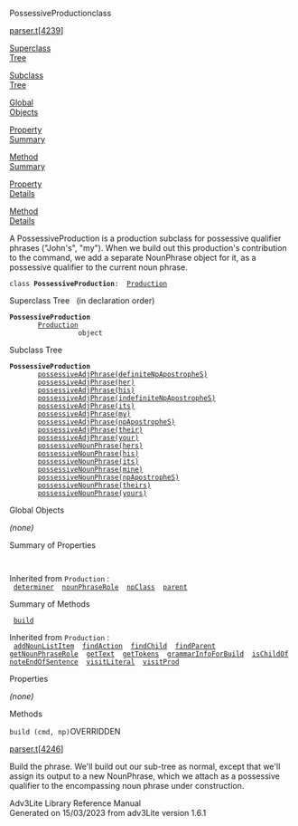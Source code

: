 ---
---
<span class="title">PossessiveProduction</span><span class="type">class</span>

[parser.t](../file/parser.t.html)\[[4239](../source/parser.t.html#4239)\]

[Superclass  
Tree](#_SuperClassTree_)

[Subclass  
Tree](#_SubClassTree_)

[Global  
Objects](#_ObjectSummary_)

[Property  
Summary](#_PropSummary_)

[Method  
Summary](#_MethodSummary_)

[Property  
Details](#_Properties_)

[Method  
Details](#_Methods_)

<div class="fdesc">

A PossessiveProduction is a production subclass for possessive qualifier
phrases ("John's", "my"). When we build out this production's
contribution to the command, we add a separate NounPhrase object for it,
as a possessive qualifier to the current noun phrase.

`class `**`PossessiveProduction`**` :   `[`Production`](../object/Production.html)

</div>

<span id="_SuperClassTree_"></span>

<div class="mjhd">

<span class="hdln">Superclass Tree</span>   (in declaration order)

</div>

**`PossessiveProduction`**  
`         `[`Production`](../object/Production.html)  
`                 object`  
<span id="_SubClassTree_"></span>

<div class="mjhd">

<span class="hdln">Subclass Tree</span>  

</div>

**`PossessiveProduction`**  
`         `[`possessiveAdjPhrase(definiteNpApostropheS)`](../object/possessiveAdjPhrase(definiteNpApostropheS).html)  
`         `[`possessiveAdjPhrase(her)`](../object/possessiveAdjPhrase(her).html)  
`         `[`possessiveAdjPhrase(his)`](../object/possessiveAdjPhrase(his).html)  
`         `[`possessiveAdjPhrase(indefiniteNpApostropheS)`](../object/possessiveAdjPhrase(indefiniteNpApostropheS).html)  
`         `[`possessiveAdjPhrase(its)`](../object/possessiveAdjPhrase(its).html)  
`         `[`possessiveAdjPhrase(my)`](../object/possessiveAdjPhrase(my).html)  
`         `[`possessiveAdjPhrase(npApostropheS)`](../object/possessiveAdjPhrase(npApostropheS).html)  
`         `[`possessiveAdjPhrase(their)`](../object/possessiveAdjPhrase(their).html)  
`         `[`possessiveAdjPhrase(your)`](../object/possessiveAdjPhrase(your).html)  
`         `[`possessiveNounPhrase(hers)`](../object/possessiveNounPhrase(hers).html)  
`         `[`possessiveNounPhrase(his)`](../object/possessiveNounPhrase(his).html)  
`         `[`possessiveNounPhrase(its)`](../object/possessiveNounPhrase(its).html)  
`         `[`possessiveNounPhrase(mine)`](../object/possessiveNounPhrase(mine).html)  
`         `[`possessiveNounPhrase(npApostropheS)`](../object/possessiveNounPhrase(npApostropheS).html)  
`         `[`possessiveNounPhrase(theirs)`](../object/possessiveNounPhrase(theirs).html)  
`         `[`possessiveNounPhrase(yours)`](../object/possessiveNounPhrase(yours).html)  
<span id="_ObjectSummary_"></span>

<div class="mjhd">

<span class="hdln">Global Objects</span>  

</div>

*(none)* <span id="_PropSummary_"></span>

<div class="mjhd">

<span class="hdln">Summary of Properties</span>  

</div>

` `

Inherited from `Production` :  
` `[`determiner`](../object/Production.html#determiner)`  `[`nounPhraseRole`](../object/Production.html#nounPhraseRole)`  `[`npClass`](../object/Production.html#npClass)`  `[`parent`](../object/Production.html#parent)`  `

<span id="_MethodSummary_"></span>

<div class="mjhd">

<span class="hdln">Summary of Methods</span>  

</div>

` `[`build`](#build)`  `

Inherited from `Production` :  
` `[`addNounListItem`](../object/Production.html#addNounListItem)`  `[`findAction`](../object/Production.html#findAction)`  `[`findChild`](../object/Production.html#findChild)`  `[`findParent`](../object/Production.html#findParent)`  `[`getNounPhraseRole`](../object/Production.html#getNounPhraseRole)`  `[`getText`](../object/Production.html#getText)`  `[`getTokens`](../object/Production.html#getTokens)`  `[`grammarInfoForBuild`](../object/Production.html#grammarInfoForBuild)`  `[`isChildOf`](../object/Production.html#isChildOf)`  `[`noteEndOfSentence`](../object/Production.html#noteEndOfSentence)`  `[`visitLiteral`](../object/Production.html#visitLiteral)`  `[`visitProd`](../object/Production.html#visitProd)`  `

<span id="_Properties_"></span>

<div class="mjhd">

<span class="hdln">Properties</span>  

</div>

*(none)* <span id="_Methods_"></span>

<div class="mjhd">

<span class="hdln">Methods</span>  

</div>

<span id="build"></span>

`build (cmd, np)`<span class="rem">OVERRIDDEN</span>

[parser.t](../file/parser.t.html)\[[4246](../source/parser.t.html#4246)\]

<div class="desc">

Build the phrase. We'll build out our sub-tree as normal, except that
we'll assign its output to a new NounPhrase, which we attach as a
possessive qualifier to the encompassing noun phrase under construction.

</div>

<div class="ftr">

Adv3Lite Library Reference Manual  
Generated on 15/03/2023 from adv3Lite version 1.6.1

</div>

